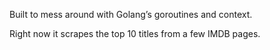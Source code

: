 Built to mess around with Golang’s goroutines and context.

Right now it scrapes the top 10 titles from a few IMDB pages. 
